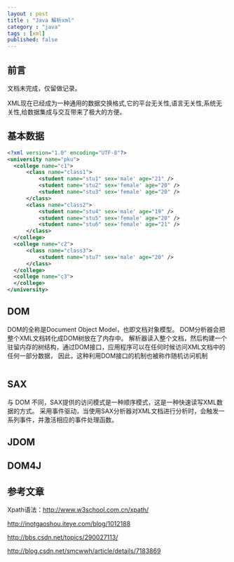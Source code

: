 ```yaml
---
layout : post
title : "Java 解析xml"
category : "java"
tags : [xml]
published: false
---
```


## 前言

文档未完成，仅留做记录。

XML现在已经成为一种通用的数据交换格式,它的平台无关性,语言无关性,系统无关性,给数据集成与交互带来了极大的方便。

## 基本数据

```xml
<?xml version="1.0" encoding="UTF-8"?>
<university name="pku">
  <college name="c1">
      <class name="class1">
          <student name="stu1" sex='male' age="21" />
          <student name="stu2" sex='female' age="20" />
          <student name="stu3" sex='female' age="20" />
      </class>
      <class name="class2">
          <student name="stu4" sex='male' age="19" />
          <student name="stu5" sex='female' age="20" />
          <student name="stu6" sex='female' age="21" />
      </class>
  </college>
  <college name="c2">
      <class name="class3">
          <student name="stu7" sex='male' age="20" />
      </class>
  </college>
  <college name="c3">
  </college>
</university>
```

## DOM

DOM的全称是Document Object Model，也即文档对象模型。
DOM分析器会把整个XML文档转化成DOM树放在了内存中。
解析器读入整个文档，然后构建一个驻留内存的树结构，通过DOM接口，应用程序可以在任何时候访问XML文档中的任何一部分数据，
因此，这种利用DOM接口的机制也被称作随机访问机制

```java

```

## SAX

与 DOM 不同，SAX提供的访问模式是一种顺序模式，这是一种快速读写XML数据的方式。
采用事件驱动，当使用SAX分析器对XML文档进行分析时，会触发一系列事件，并激活相应的事件处理函数。

## JDOM



## DOM4J

## 参考文章

Xpath语法：<http://www.w3school.com.cn/xpath/>

<http://inotgaoshou.iteye.com/blog/1012188>

<http://bbs.csdn.net/topics/290027113/>

<http://blog.csdn.net/smcwwh/article/details/7183869>
